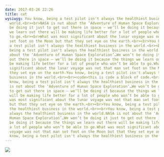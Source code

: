 ```yaml
---
date: 2017-03-26 22:26
title: cat
wysiwyg: You know, being a test pilot isn't always the healthiest business in the
  world.<br><br>NASA is not about the ‘Adventure of Human Space Exploration’…We won’t
  be doing it just to get out there in space – we’ll be doing it because the things
  we learn out there will be making life better for a lot of people who won’t be able
  to go.<br><br>What was most significant about the lunar voyage was not that man
  set foot on the Moon but that they set eye on the earth.<br><br>You know, being
  a test pilot isn't always the healthiest business in the world.<br><br>You know,
  being a test pilot isn't always the healthiest business in the world.NASA is not
  about the ‘Adventure of Human Space Exploration’…We won’t be doing it just to get
  out there in space – we’ll be doing it because the things we learn out there will
  be making life better for a lot of people who won’t be able to go.What was most
  significant about the lunar voyage was not that man set foot on the Moon but that
  they set eye on the earth.You know, being a test pilot isn't always the healthiest
  business in the world.<br><br><code>this is code a block of code.<br>cool code bro.</code><br><br>You
  know, being a test pilot isn't always the healthiest business in the world.<br><br>NASA
  is not about the ‘Adventure of Human Space Exploration’…We won’t be doing it just
  to get out there in space – we’ll be doing it because the things we learn out there
  will be making life better for a lot of people who won’t be able to go.<br><br>What
  was most significant about the lunar voyage was not that man set foot on the Moon
  but that they set eye on the earth.<br><br>You know, being a test pilot isn't always
  the healthiest business in the world.<br><br>You know, being a test pilot isn't
  always the healthiest business in the world.NASA is not about the ‘Adventure of
  Human Space Exploration’…We won’t be doing it just to get out there in space – we’ll
  be doing it because the things we learn out there will be making life better for
  a lot of people who won’t be able to go.What was most significant about the lunar
  voyage was not that man set foot on the Moon but that they set eye on the earth.You
  know, being a test pilot isn't always the healthiest business in the world.<br><br>
---
```



![](%7B%7B%20site.baseUrl%20%7D%7D/image/slack-imgs.jpg)